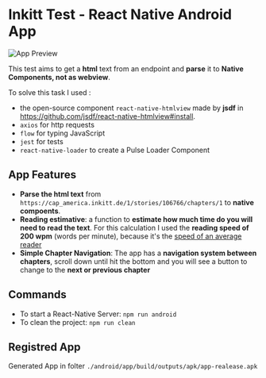 # Inkitt Test - React Native Android App

![App Preview](https://github.com/marco-souza/inkitt/src/assets/gif/app.gif "App running")

This test aims to get a **html** text from an endpoint and **parse** it to **Native Components, not as webview**.

To solve this task I used :

- the open-source component `react-native-htmlview` made by **jsdf** in https://github.com/jsdf/react-native-htmlview#install.
- `axios` for http requests
- `flow` for typing JavaScript
- `jest` for tests
- `react-native-loader` to create a Pulse Loader Component

## App Features

- **Parse the html text** from `https://cap_america.inkitt.de/1/stories/106766/chapters/1` to **native compoents**.
- **Reading estimative**: a function to **estimate how much time do you will need to read the text**. For this calculation I used the **reading speed of 200 wpm** (words per minute), because it's the [speed of an average reader](http://www.readingsoft.com/)
- **Simple Chapter Navigation**: The app has a **navigation system between chapters**, scroll down until hit the bottom and you will see a button to change to the **next or previous chapter**

## Commands

- To start a React-Native Server: `npm run android`
- To clean the project: `npm run clean`

## Registred App

Generated App in folter `./android/app/build/outputs/apk/app-realease.apk`
